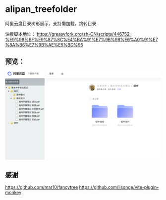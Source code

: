 # alipan_treefolder
阿里云盘目录树形展示，支持懒加载，跳转目录

油猴脚本地址：
https://greasyfork.org/zh-CN/scripts/446752-%E9%98%BF%E9%87%8C%E4%BA%91%E7%9B%98%E6%A0%91%E7%8A%B6%E7%9B%AE%E5%BD%95

## 预览：
![show.png](show.png)

## 感谢
https://github.com/mar10/fancytree
https://github.com/lisonge/vite-plugin-monkey
